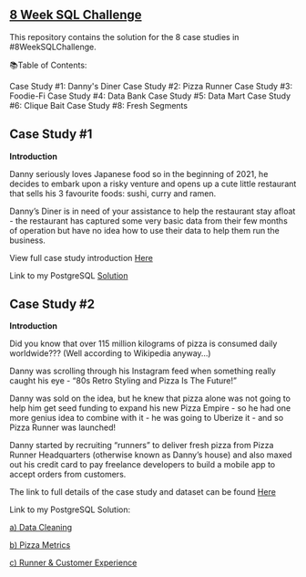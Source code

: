 ## [8 Week SQL Challenge](https://8weeksqlchallenge.com/getting-started/)
This repository contains the solution for the 8 case studies in #8WeekSQLChallenge.

📚Table of Contents:

Case Study #1: Danny's Diner
Case Study #2: Pizza Runner
Case Study #3: Foodie-Fi
Case Study #4: Data Bank
Case Study #5: Data Mart
Case Study #6: Clique Bait
Case Study #8: Fresh Segments

## Case Study #1
**Introduction**

Danny seriously loves Japanese food so in the beginning of 2021, he decides to embark upon a risky venture and opens up a cute little restaurant that sells his 3 favourite foods: sushi, curry and ramen.

Danny’s Diner is in need of your assistance to help the restaurant stay afloat - the restaurant has captured some very basic data from their few months of operation but have no idea how to use their data to help them run the business.

View full case study introduction [Here](https://8weeksqlchallenge.com/case-study-1/)


Link to my PostgreSQL [Solution](https://github.com/Julie-Odhiambo/8Weeks-SQL-Challenge/blob/main/DannyDinner.sql/)

## Case Study #2

**Introduction**

Did you know that over 115 million kilograms of pizza is consumed daily worldwide??? (Well according to Wikipedia anyway…)

Danny was scrolling through his Instagram feed when something really caught his eye - “80s Retro Styling and Pizza Is The Future!”

Danny was sold on the idea, but he knew that pizza alone was not going to help him get seed funding to expand his new Pizza Empire - so he had one more genius idea to combine with it - he was going to Uberize it - and so Pizza Runner was launched!

Danny started by recruiting “runners” to deliver fresh pizza from Pizza Runner Headquarters (otherwise known as Danny’s house) and also maxed out his credit card to pay freelance developers to build a mobile app to accept orders from customers.

The link to full details of the case study and dataset can be found [Here](https://8weeksqlchallenge.com/case-study-2/)

Link to my PostgreSQL Solution: 

[a) Data Cleaning](https://github.com/Julie-Odhiambo/8Weeks-SQL-Challenge/blob/main/Case%20Study%20%232/1.%20Data%20Cleaning)

[b) Pizza Metrics](https://github.com/Julie-Odhiambo/8Weeks-SQL-Challenge/blob/main/Case%20Study%20%232/2.%20Pizza%20Metrics)

[c) Runner & Customer Experience](https://github.com/Julie-Odhiambo/8Weeks-SQL-Challenge/blob/main/Case%20Study%20%232/3.%20Runner%20and%20Customer%20Experience)
